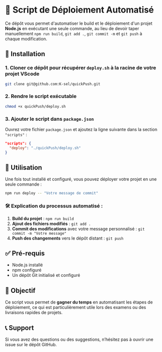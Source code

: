 # 🚀 Script de Déploiement Automatisé

Ce dépôt vous permet d'automatiser le build et le déploiement d'un projet **Node.js** en exécutant une seule commande, au lieu de devoir taper manuellement `npm run build`, `git add .`, `git commit -m` et `git push` à chaque modification.

## 📌 Installation


### 1. Cloner ce dépôt pour récupérer `deploy.sh` **à la racine de votre projet VScode**

```bash
git clone git@github.com:K-sel/quickPush.git
```

### 2. Rendre le script exécutable

```bash
chmod +x quickPush/deploy.sh
```

### 3. Ajouter le script dans `package.json`

Ouvrez votre fichier `package.json` et ajoutez la ligne suivante dans la section `"scripts"` :

```json
"scripts": {
  "deploy": "./quickPush/deploy.sh"
}
```

## 🚀 Utilisation

Une fois tout installé et configuré, vous pouvez déployer votre projet en une seule commande :

```bash
npm run deploy -- "Votre message de commit"
```

### 🛠 Explication du processus automatisé :

1. **Build du projet** : `npm run build`
2. **Ajout des fichiers modifiés** : `git add .`
3. **Commit des modifications** avec votre message personnalisé : `git commit -m "Votre message"`
4. **Push des changements** vers le dépôt distant : `git push`

## ✅ Pré-requis

- Node.js installé
- npm configuré
- Un dépôt Git initialisé et configuré

## 🎯 Objectif

Ce script vous permet de **gagner du temps** en automatisant les étapes de déploiement, ce qui est particulièrement utile lors des examens ou des livraisons rapides de projets.

## 📞 Support

Si vous avez des questions ou des suggestions, n’hésitez pas à ouvrir une issue sur le dépôt GitHub.

